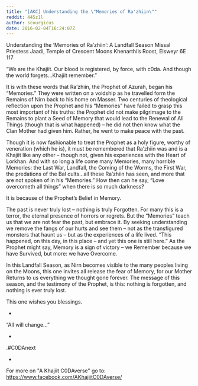 ```yaml
---
title: "[AKC] Understanding the \"Memories of Ra'zhiin\""
reddit: 445z1l
author: scourgicus
date: 2016-02-04T16:24:07Z
---
```


Understanding the ‘Memories of Ra’zhiin’:  A Landfall Season Missal
Priestess Jaadi, Temple of Crescent Moons
Khenarthi’s Roost, Elsweyr
6E 117

“We are the Khajiit.  Our blood is registered, by force, with c0da.  And though the world forgets…Khajiit remember.”

It is with these words that Ra’zhiin, the Prophet of Azurah, began his “Memories.”  They were written on a voidship as he travelled form the Remains of Nirn back to his home on Masser.  Two centuries of theological reflection upon the Prophet and his “Memories” have failed to grasp this most important of his truths:  the Prophet did not make pilgrimage to the Remains to plant a Seed of Memory that would lead to the Renewal of All Things (though that is what happened) – he did not then know what the Clan Mother had given him.  Rather, he went to make peace with the past.

Though it is now fashionable to treat the Prophet as a holy figure, worthy of veneration (which he is), it must be remembered that Ra’zhiin was and is a Khajiit like any other – though not, given his experiences with the Heart of Lorkhan.  And with so long a life come many Memories, many horrible Memories:  the Last War, Landfall, the Coming of the Worms, the First War, the predations of the Bal cults…all these Ra’zhiin has seen, and more that are not spoken of in his “Memories.”  How then can he say, “Love overcometh all things” when there is so much darkness?

It is because of the Prophet’s Belief in Memory.

The past is never truly lost – nothing is truly Forgotten.  For many this is a terror, the eternal presence of horrors or regrets.  But the “Memories” teach us that we are not fear the past, but embrace it.  By seeking understanding we remove the fangs of our hurts and see them – not as the transfigured monsters that haunt us – but as the experiences of a life lived.  “This happened, on this day, in this place – and yet this one is still here.”  As the Prophet might say, Memory is a sign of victory – we Remember because we have Survived, but more:  we have Overcome.

In this Landfall Season, as Nirn becomes visible to the many peoples living on the Moons, this one invites all release the fear of Memory, for our Mother Returns to us everything we thought gone forever.  The message of this season, and the testimony of the Prophet, is this:  nothing is forgotten, and nothing is ever truly lost.

This one wishes you blessings.

*

“All will change…”

*

.#C0DAnext

*

For more on "A Khajiit C0DAverse" go to:  https://www.facebook.com/AKhajiitC0DAverse/
